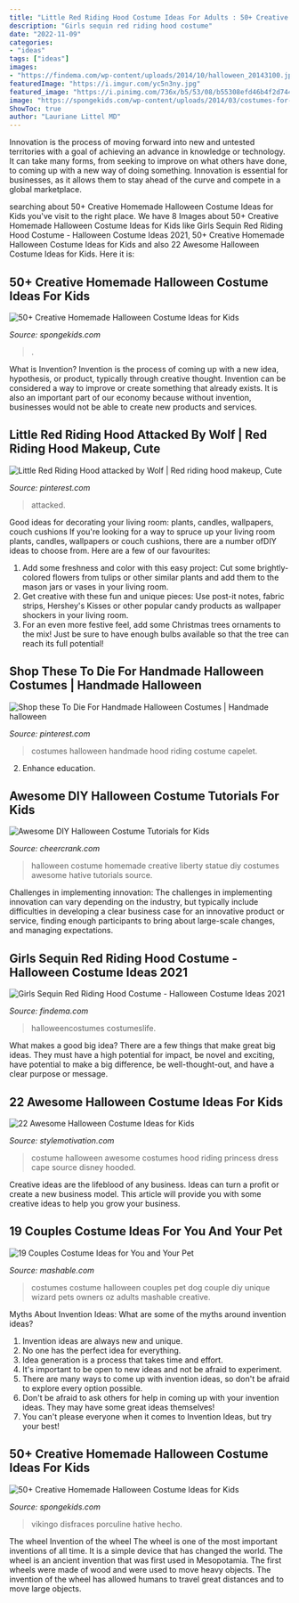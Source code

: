 ```yaml
---
title: "Little Red Riding Hood Costume Ideas For Adults : 50+ Creative Homemade Halloween Costume Ideas For Kids"
description: "Girls sequin red riding hood costume"
date: "2022-11-09"
categories:
- "ideas"
tags: ["ideas"]
images:
- "https://findema.com/wp-content/uploads/2014/10/halloween_20143100.jpg"
featuredImage: "https://i.imgur.com/yc5n3ny.jpg"
featured_image: "https://i.pinimg.com/736x/b5/53/08/b55308efd46b4f2d7443f082b82de64a.jpg"
image: "https://spongekids.com/wp-content/uploads/2014/03/costumes-for-kids/14-viking-kid-costume-idea.jpg"
ShowToc: true
author: "Lauriane Littel MD"
---
```



Innovation is the process of moving forward into new and untested territories with a goal of achieving an advance in knowledge or technology. It can take many forms, from seeking to improve on what others have done, to coming up with a new way of doing something. Innovation is essential for businesses, as it allows them to stay ahead of the curve and compete in a global marketplace.

	

		
searching about 50+ Creative Homemade Halloween Costume Ideas for Kids you've visit to the right place. We have 8 Images about 50+ Creative Homemade Halloween Costume Ideas for Kids like Girls Sequin Red Riding Hood Costume - Halloween Costume Ideas 2021, 50+ Creative Homemade Halloween Costume Ideas for Kids and also 22 Awesome Halloween Costume Ideas for Kids. Here it is:
		
    
## 50+ Creative Homemade Halloween Costume Ideas For Kids

<img loading=lazy src="https://spongekids.com/wp-content/uploads/2015/09/1-pirate-girl-costume.jpg" onerror="this.onerror=null;this.src='https://tse2.mm.bing.net/th?id=OIP.5BPz0ucCJRnpYBdF2JiG1wHaKi&amp;pid=15.1';" alt="50+ Creative Homemade Halloween Costume Ideas for Kids">

_Source: spongekids.com_

>. 

	

What is Invention?
Invention is the process of coming up with a new idea, hypothesis, or product, typically through creative thought. Invention can be considered a way to improve or create something that already exists. It is also an important part of our economy because without invention, businesses would not be able to create new products and services.

    
## Little Red Riding Hood Attacked By Wolf | Red Riding Hood Makeup, Cute

<img loading=lazy src="https://i.pinimg.com/736x/0e/4b/c0/0e4bc03f153f1497a86d1a9bc29fdbd1--red-riding-hood-little-red.jpg" onerror="this.onerror=null;this.src='https://tse4.mm.bing.net/th?id=OIP.2bG0393F_agd-ZbK0pCNcQHaJ3&amp;pid=15.1';" alt="Little Red Riding Hood attacked by Wolf | Red riding hood makeup, Cute">

_Source: pinterest.com_

>attacked. 

	

Good ideas for decorating your living room: plants, candles, wallpapers, couch cushions
If you're looking for a way to spruce up your living room plants, candles, wallpapers or couch cushions, there are a number ofDIY ideas to choose from. Here are a few of our favourites: 
1. Add some freshness and color with this easy project: Cut some brightly-colored flowers from tulips or other similar plants and add them to the mason jars or vases in your living room. 
2. Get creative with these fun and unique pieces: Use post-it notes, fabric strips, Hershey's Kisses or other popular candy products as wallpaper shockers in your living room. 
3. For an even more festive feel, add some Christmas trees ornaments to the mix! Just be sure to have enough bulbs available so that the tree can reach its full potential!

    
## Shop These To Die For Handmade Halloween Costumes | Handmade Halloween

<img loading=lazy src="https://i.pinimg.com/736x/b5/53/08/b55308efd46b4f2d7443f082b82de64a.jpg" onerror="this.onerror=null;this.src='https://tse4.mm.bing.net/th?id=OIP.FHFzqCrQZAhI3ATTsb1RMAHaLH&amp;pid=15.1';" alt="Shop these To Die For Handmade Halloween Costumes | Handmade halloween">

_Source: pinterest.com_

>costumes halloween handmade hood riding costume capelet. 

	

2) Enhance education.

    
## Awesome DIY Halloween Costume Tutorials For Kids

<img loading=lazy src="http://www.cheercrank.com/wp-content/uploads/2016/11/05-creative-homemade-halloween-costume.jpg" onerror="this.onerror=null;this.src='https://tse2.mm.bing.net/th?id=OIP.foMNidL7_6onk-nVgwKjRAHaKo&amp;pid=15.1';" alt="Awesome DIY Halloween Costume Tutorials for Kids">

_Source: cheercrank.com_

>halloween costume homemade creative liberty statue diy costumes awesome hative tutorials source. 

	

Challenges in implementing innovation:
The challenges in implementing innovation can vary depending on the industry, but typically include difficulties in developing a clear business case for an innovative product or service, finding enough participants to bring about large-scale changes, and managing expectations.

    
## Girls Sequin Red Riding Hood Costume - Halloween Costume Ideas 2021

<img loading=lazy src="https://findema.com/wp-content/uploads/2014/10/halloween_20143100.jpg" onerror="this.onerror=null;this.src='https://tse2.mm.bing.net/th?id=OIP.q0wMVZPZ2RX_qBD0W9llfQHaKl&amp;pid=15.1';" alt="Girls Sequin Red Riding Hood Costume - Halloween Costume Ideas 2021">

_Source: findema.com_

>halloweencostumes costumeslife. 

	

What makes a good big idea?
There are a few things that make great big ideas. They must have a high potential for impact, be novel and exciting, have potential to make a big difference, be well-thought-out, and have a clear purpose or message.

    
## 22 Awesome Halloween Costume Ideas For Kids

<img loading=lazy src="http://www.stylemotivation.com/wp-content/uploads/2013/08/22-Awesome-Halloween-Costume-Ideas-for-Kids-8.jpg" onerror="this.onerror=null;this.src='https://tse4.mm.bing.net/th?id=OIP.lFmI0Q34EM6FYaAUNqZlJQHaKk&amp;pid=15.1';" alt="22 Awesome Halloween Costume Ideas for Kids">

_Source: stylemotivation.com_

>costume halloween awesome costumes hood riding princess dress cape source disney hooded. 

	

Creative ideas are the lifeblood of any business. Ideas can turn a profit or create a new business model. This article will provide you with some creative ideas to help you grow your business.

    
## 19 Couples Costume Ideas For You And Your Pet

<img loading=lazy src="https://i.imgur.com/yc5n3ny.jpg" onerror="this.onerror=null;this.src='https://tse1.mm.bing.net/th?id=OIP.5RC384yCOErQbuEqxe1aigHaJ4&amp;pid=15.1';" alt="19 Couples Costume Ideas for You and Your Pet">

_Source: mashable.com_

>costumes costume halloween couples pet dog couple diy unique wizard pets owners oz adults mashable creative. 

	

Myths About Invention Ideas: What are some of the myths around invention ideas?
1. Invention ideas are always new and unique.
2. No one has the perfect idea for everything.
3. Idea generation is a process that takes time and effort.
4. It's important to be open to new ideas and not be afraid to experiment.
5. There are many ways to come up with invention ideas, so don't be afraid to explore every option possible.
6. Don't be afraid to ask others for help in coming up with your invention ideas. They may have some great ideas themselves!
7. You can't please everyone when it comes to Invention Ideas, but try your best!

    
## 50+ Creative Homemade Halloween Costume Ideas For Kids

<img loading=lazy src="https://spongekids.com/wp-content/uploads/2014/03/costumes-for-kids/14-viking-kid-costume-idea.jpg" onerror="this.onerror=null;this.src='https://tse1.mm.bing.net/th?id=OIP.kBJraeWhzDVoJBml9cWY9gHaKN&amp;pid=15.1';" alt="50+ Creative Homemade Halloween Costume Ideas for Kids">

_Source: spongekids.com_

>vikingo disfraces porculine hative hecho. 

	

The wheel
Invention of the wheel
The wheel is one of the most important inventions of all time. It is a simple device that has changed the world. The wheel is an ancient invention that was first used in Mesopotamia. The first wheels were made of wood and were used to move heavy objects. The invention of the wheel has allowed humans to travel great distances and to move large objects.


